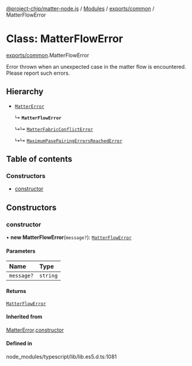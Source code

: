[@project-chip/matter-node.js](../README.md) / [Modules](../modules.md) / [exports/common](../modules/exports_common.md) / MatterFlowError

# Class: MatterFlowError

[exports/common](../modules/exports_common.md).MatterFlowError

Error thrown when an unexpected case in the matter flow is encountered. Please report such errors.

## Hierarchy

- [`MatterError`](exports_common.MatterError.md)

  ↳ **`MatterFlowError`**

  ↳↳ [`MatterFabricConflictError`](exports_common.MatterFabricConflictError.md)

  ↳↳ [`MaximumPasePairingErrorsReachedError`](exports_session.MaximumPasePairingErrorsReachedError.md)

## Table of contents

### Constructors

- [constructor](exports_common.MatterFlowError.md#constructor)

## Constructors

### constructor

• **new MatterFlowError**(`message?`): [`MatterFlowError`](exports_common.MatterFlowError.md)

#### Parameters

| Name | Type |
| :------ | :------ |
| `message?` | `string` |

#### Returns

[`MatterFlowError`](exports_common.MatterFlowError.md)

#### Inherited from

[MatterError](exports_common.MatterError.md).[constructor](exports_common.MatterError.md#constructor)

#### Defined in

node_modules/typescript/lib/lib.es5.d.ts:1081
